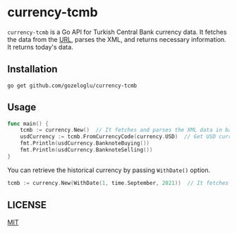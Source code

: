 # currency-tcmb

`currency-tcmb` is a Go API for Turkish Central Bank currency data. It fetches the data from the [URL](https://www.tcmb.gov.tr/kurlar/today.xml), 
parses the XML, and returns necessary information. It returns today's data. 

## Installation

```shell
go get github.com/gozeloglu/currency-tcmb
```

## Usage

```go
func main() {
    tcmb := currency.New()  // It fetches and parses the XML data in background
    usdCurrency := tcmb.FromCurrencyCode(currency.USD)  // Get USD currency against TRY  
    fmt.Println(usdCurrency.BanknoteBuying())
    fmt.Println(usdCurrency.BanknoteSelling())
}
```

You can retrieve the historical currency by passing `WithDate()` option. 

```go
tcmb := currency.New(WithDate(1, time.September, 2021))  // It fetches 01 September 2021 currency data.
```

## LICENSE
[MIT](LICENSE)